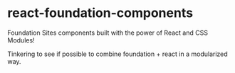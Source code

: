 # react-foundation-components

Foundation Sites components built with the power of React and CSS Modules!

Tinkering to see if possible to combine foundation + react in a modularized way.
